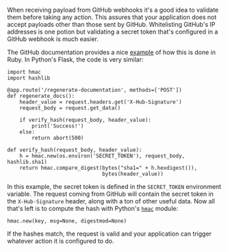 When receiving payload from GitHub webhooks it's a good idea to validate
them before taking any action. This assures that your application does not
accept payloads other than those sent by GitHub. Whitelisting GitHub's IP
addresses is one potion but validating a secret token that's configured in
a GitHub webhook is much easier.

The GitHub documentation provides a nice
[example](https://developer.github.com/webhooks/securing/#validating-payloads-from-github)
of how this is done in Ruby. In Python's Flask, the code is very similar:

<pre class="codeblock"><code class="python">import hmac
import hashlib

@app.route('/regenerate-documentation', methods=['POST'])
def regenerate_docs():
    header_value = request.headers.get('X-Hub-Signature')
    request_body = request.get_data()

    if verify_hash(request_body, header_value):
        print('Success!')
    else:
        return abort(500)

def verify_hash(request_body, header_value):
    h = hmac.new(os.environ('SECRET_TOKEN'), request_body, hashlib.sha1)
    return hmac.compare_digest(bytes("sha1=" + h.hexdigest()),
                               bytes(header_value))</code></pre>

In this example, the secret token is defined in the `SECRET_TOKEN`
environment variable. The request coming from GitHub will contain the
secret token in the `X-Hub-Signature` header, along with a ton of other
useful data. Now all that's left is to compute the hash with Python's
[`hmac`](https://docs.python.org/3/library/hmac.html#hmac.new) module:

<pre class="codeblock"><code class="python">hmac.new(key, msg=None, digestmod=None)</code></pre>

If the hashes match, the request is valid and your application can trigger
whatever action it is configured to do.